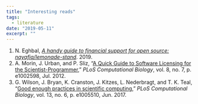 ```yaml
---
title: "Interesting reads"
tags:
  - literature
date: "2019-05-11"
excerpt: ""
---
```


1. N. Eghbal, [*A handy guide to financial support for open source: nayafia/lemonade-stand*](https://github.com/nayafia/lemonade-stand). 2019.
2. A. Morin, J. Urban, and P. Sliz, “[A Quick Guide to Software Licensing for the Scientist-Programmer](https://doi.org/10.1371/journal.pcbi.1002598),” *PLoS Computational Biology*, vol. 8, no. 7, p. e1002598, Jul. 2012. <i class="ai ai-open-access ai"></i>
3. G. Wilson, J. Bryan, K. Cranston, J. Kitzes, L. Nederbragt, and T. K. Teal, “[Good enough practices in scientific computing](https://doi.org/10.1371/journal.pcbi.1005510),” *PLoS Computational Biology*, vol. 13, no. 6, p. e1005510, Jun. 2017. <i class="ai ai-open-access ai"></i>